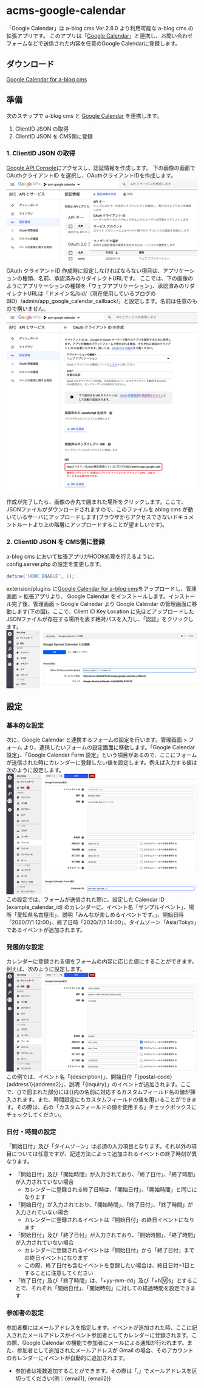 # acms-google-calendar
「Google Calendar」は a-blog cms Ver.2.8.0 より利用可能な a-blog cms の拡張アプリです。 このアプリは「[Google Calendar](https://www.google.com/calendar/about/)」と連携し、お問い合わせフォームなどで送信された内容を任意のGoogle Calendarに登録します。

## ダウンロード
[Google Calendar for a-blog cms](https://github.com/appleple/acms-google-calendar/raw/master/build/GoogleCalendar.zip)

## 準備
次のステップで a-blog cms と [Google Calendar](https://www.google.com/calnedar/about/) を連携します。

1. ClientID JSON の取得
2. ClientID JSON を CMS側に登録

### 1. ClientID JSON の取得
[Google API Console](https://console.developers.google.com/)にアクセスし、認証情報を作成します。
下の画像の画面で OAuthクライアントID を選択し、OAuthクライアントIDを作成します。
<img src="./images/select_key_type.png" />

OAuth クライアントID 作成時に設定しなければならない項目は、アプリケーションの種類、名前、承認済みのリダイレクトURLです。
ここでは、下の画像のようにアプリケーションの種類を「ウェブアプリケーション」、承認済みのリダイレクトURLは「ドメイン名/bid/（現在使用しているブログのBID）/admin/app_google_calendar_callback/」と設定します。名前は任意のもので構いません。
<img src="./images/setting_oauth_json.png" />

作成が完了したら、画像の赤丸で囲まれた場所をクリックします。ここで、JSONファイルがダウンロードされますので、このファイルを ablog cms が動いているサーバにアップロードします(ブラウザからアクセスできないドキュメントルートより上の階層にアップロードすることが望ましいです)。

### 2. ClientID JSON を CMS側に登録
a-blog cms において拡張アプリがHOOK処理を行えるように、config.server.php の設定を変更します。
```php
define('HOOK_ENABLE', 1);
```

extension/plugins に[Google Calendar for a-blog cms](https://github.com/appleple/acms-google-calendar/raw/master/build/GoogleCalendar.zip)をアップロードし、管理画面 > 拡張アプリより、 Google Calendar をインストールします。インストール完了後、管理画面 > Google Calnedar より Google Calendar の管理画面に移動します(下の図)。ここで、Client ID Key Location に先ほどアップロードしたJSONファイルが存在する場所を表す絶対パスを入力し、「認証」をクリックします。
<img src="./images/acms_setting_oauth.png" />

## 設定
### 基本的な設定
次に、Google Calendar と連携するフォームの設定を行います。管理画面 > フォーム より、連携したいフォームの設定画面に移動します。「Google Calendar 設定」、「Google Calendar Form 設定」という項目があるので、ここにフォームが送信された時にカレンダーに登録したい値を設定します。例えば入力する値は次のように設定します。
<img src="./images/setting_example1.png" />
この設定では、フォームが送信された際に、設定した Calendar ID (example_calendar_id) のカレンダーに、イベント名「サンプルイベント」、場所「愛知県名古屋市」、説明「みんなが楽しめるイベントです。」、開始日時「2020/7/1 12:00」、終了日時「2020/7/1 14:00」、タイムゾーン「Asia/Tokyo」であるイベントが追加されます。

### 発展的な設定
カレンダーに登録される値をフォームの内容に応じた値にすることができます。例えば、次のように設定します。
<img src="./images/setting_example2.png" />
この例では、イベント名「{description}」、開始日付「{postal-code}{address1}{address2}」、説明「{inquiry}」のイベントが追加されます。ここで、{}で囲まれた部分には{}内の名前に対応するカスタムフィールド名の値が挿入されます。また、時間設定にもカスタムフィールドの値を用いることができます。その際は、右の「カスタムフィールドの値を使用する」チェックボックスにチェックしてください。

### 日付・時間の設定
「開始日付」及び「タイムゾーン」は必須の入力項目となります。それ以外の項目については任意ですが、記述方法によって追加されるイベントの終了時刻が異なります。
- 「開始日付」及び「開始時間」が入力されており、「終了日付」、「終了時間」が入力されていない場合
    - カレンダーに登録される終了日時は、「開始日付」、「開始時間」と同じになります
- 「開始日付」が入力されており、「開始時間」、「終了日付」、「終了時間」が入力されていない場合
    - カレンダーに登録されるイベントは「開始日付」の終日イベントになります
- 「開始日付」及び「終了日付」が入力されており、「開始時間」、「終了時間」が入力されていない場合
    - カレンダーに登録されるイベントは「開始日付」から「終了日付」までの終日イベントになります
    - この際、終了日付も含むイベントを登録したい場合は、終日日付+1日とすることに注意してください
- 「終了日付」及び「終了時間」は、「+yy-mm-dd」及び「+h:m:s」とすることで、それぞれ「開始日付」、「開始時刻」に対しての経過時間を設定できます

### 参加者の設定
参加者欄にはメールアドレスを指定します。イベントが追加された時、ここに記入されたメールアドレスがイベント参加者としてカレンダーに登録されます。この際、Google Calendar の機能で参加者にメールによる通知が行われます。また、参加者として追加されたメールアドレスが Gmail の場合、そのアカウントのカレンダーにイベントが自動的に追加されます。
- 参加者は複数追加することができます。その際は「,」でメールアドレスを区切ってください(例：{email1}, {email2})